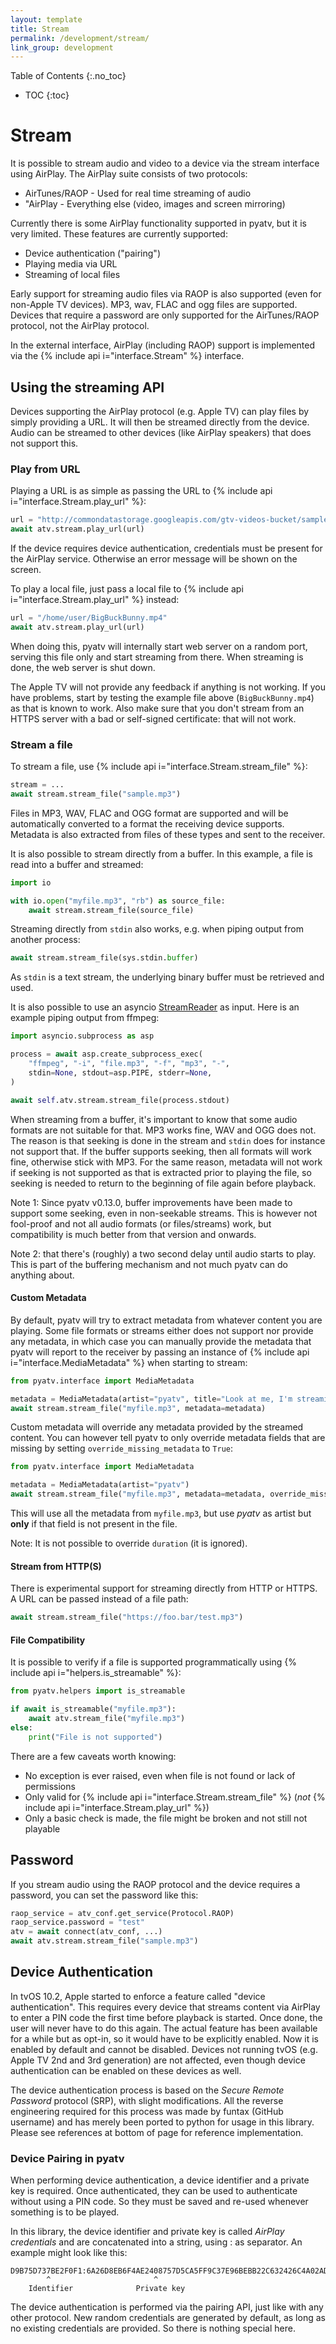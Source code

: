 ```yaml
---
layout: template
title: Stream
permalink: /development/stream/
link_group: development
---
```

 Table of Contents
{:.no_toc}
* TOC
{:toc}

# Stream

It is possible to stream audio and video to a device via the stream interface using
AirPlay. The AirPlay suite consists of two protocols:

* AirTunes/RAOP - Used for real time streaming of audio
* "AirPlay - Everything else (video, images and screen mirroring)

Currently there is some AirPlay functionality supported in pyatv, but it is
very limited. These features are currently supported:

- Device authentication ("pairing")
- Playing media via URL
- Streaming of local files

Early support for streaming audio files via RAOP is also supported
(even for non-Apple TV devices). MP3, wav, FLAC and ogg files are
supported. Devices that require a password are only supported for the AirTunes/RAOP protocol, not the AirPlay protocol. 

In the external interface, AirPlay (including RAOP) support is implemented via
the {% include api i="interface.Stream" %} interface.

## Using the streaming API

Devices supporting the AirPlay protocol (e.g. Apple TV) can play files by simply providing
a URL. It will then be streamed directly from the device. Audio can be streamed to other
devices (like AirPlay speakers) that does not support this.

### Play from URL

Playing a URL is as simple as passing the URL to {% include api i="interface.Stream.play_url" %}:

```python
url = "http://commondatastorage.googleapis.com/gtv-videos-bucket/sample/BigBuckBunny.mp4"
await atv.stream.play_url(url)
```

If the device requires device authentication, credentials must be present for
the AirPlay service. Otherwise an error message will be shown on the screen.

To play a local file, just pass a local file to {% include api i="interface.Stream.play_url" %}
instead:

```python
url = "/home/user/BigBuckBunny.mp4"
await atv.stream.play_url(url)
```

When doing this, pyatv will internally start web server on a random port, serving this
file only and start streaming from there. When streaming is done, the web server is shut
down.

The Apple TV will not provide any feedback if anything is not working. If you have
problems, start by testing the example file above (`BigBuckBunny.mp4`) as that is
known to work. Also make sure that you don't stream from an HTTPS server with a bad
or self-signed certificate: that will not work.

### Stream a file

To stream a file, use {% include api i="interface.Stream.stream_file" %}:

```python
stream = ...
await stream.stream_file("sample.mp3")
```

Files in MP3, WAV, FLAC and OGG format are supported and will be automatically converted
to a format the receiving device supports. Metadata is also extracted from files
of these types and sent to the receiver.

It is also possible to stream directly from a buffer. In this example, a file is
read into a buffer and streamed:

```python
import io

with io.open("myfile.mp3", "rb") as source_file:
    await stream.stream_file(source_file)
```

Streaming directly from `stdin` also works, e.g. when piping output from another
process:

```python
await stream.stream_file(sys.stdin.buffer)
```

As `stdin` is a text stream, the underlying binary buffer must be retrieved and used.

It is also possible to use an asyncio
[StreamReader](https://docs.python.org/3/library/asyncio-stream.html#streamreader) as
input. Here is an example piping output from ffmpeg:

```python
import asyncio.subprocess as asp

process = await asp.create_subprocess_exec(
    "ffmpeg", "-i", "file.mp3", "-f", "mp3", "-",
    stdin=None, stdout=asp.PIPE, stderr=None,
)

await self.atv.stream.stream_file(process.stdout)
```

When streaming from a buffer, it's important to know that some audio formats are
not suitable for that. MP3 works fine, WAV and OGG does not. The reason is that
seeking is done in the stream and `stdin` does for instance not support that. If
the buffer supports seeking, then all formats will work fine, otherwise stick with
MP3. For the same reason, metadata will not work if seeking is not supported as
that is extracted prior to playing the file, so seeking is needed to return to
the beginning of file again before playback.

Note 1: Since  pyatv v0.13.0, buffer improvements have been made to support some
seeking, even in non-seekable streams. This is however not fool-proof and not all
audio formats (or files/streams) work, but compatibility is much better from that
version and onwards.

Note 2: that there's (roughly) a two second delay until audio starts to play. This
is part of the buffering mechanism and not much pyatv can do anything about.

#### Custom Metadata

By default, pyatv will try to extract metadata from whatever content you are playing.
Some file formats or streams either does not support nor provide any metadata,
in which case you can manually provide the metadata that pyatv will report to the
receiver by passing an instance of {% include api i="interface.MediaMetadata" %}
when starting to stream:

```python
from pyatv.interface import MediaMetadata

metadata = MediaMetadata(artist="pyatv", title="Look at me, I'm streaming")
await stream.stream_file("myfile.mp3", metadata=metadata)
```

Custom metadata will override any metadata provided by the streamed content. You
can however tell pyatv to only override metadata fields that are missing by setting
`override_missing_metadata` to `True`:

```python
from pyatv.interface import MediaMetadata

metadata = MediaMetadata(artist="pyatv")
await stream.stream_file("myfile.mp3", metadata=metadata, override_missing_metadata=True)
```

This will use all the metadata from `myfile.mp3`, but use _pyatv_ as artist but **only**
if that field is not present in the file.

Note: It is not possible to override `duration` (it is ignored).

#### Stream from HTTP(S)

There is experimental support for streaming directly from HTTP or HTTPS. A URL can
be passed instead of a file path:

```python
await stream.stream_file("https://foo.bar/test.mp3")
```

#### File Compatibility

It is possible to verify if a file is supported programmatically using
{% include api i="helpers.is_streamable" %}:

```python
from pyatv.helpers import is_streamable

if await is_streamable("myfile.mp3"):
    await atv.stream_file("myfile.mp3")
else:
    print("File is not supported")
```

There are a few caveats worth knowing:

* No exception is ever raised, even when file is not found or lack of permissions
* Only valid for {% include api i="interface.Stream.stream_file" %} (*not*
  {% include api i="interface.Stream.play_url" %})
* Only a basic check is made, the file might be broken and not still not playable

## Password

If you stream audio using the RAOP protocol and the device requires a password, you can set the password like this: 

```python
raop_service = atv_conf.get_service(Protocol.RAOP)
raop_service.password = "test"
atv = await connect(atv_conf, ...)
await atv.stream.stream_file("sample.mp3")
```

## Device Authentication

In tvOS 10.2, Apple started to enforce a feature called "device authentication".
This requires every device that streams content via AirPlay to enter a PIN code
the first time before playback is started. Once done, the user will never have
to do this again. The actual feature has been available for a while but as
opt-in, so it would have to be explicitly enabled. Now it is enabled by default
and cannot be disabled. Devices not running tvOS (e.g. Apple TV 2nd and 3rd
generation) are not affected, even though device authentication can be enabled
on these devices as well.

The device authentication process is based on the *Secure Remote Password*
protocol (SRP), with slight modifications. All the reverse engineering required
for this process was made by funtax (GitHub username) and has merely been ported
to python for usage in this library. Please see references at bottom of page
for reference implementation.

### Device Pairing in pyatv

When performing device authentication, a device identifier and a private key is
required. Once authenticated, they can be used to authenticate without using a
PIN code. So they must be saved and re-used whenever something is to be played.

In this library, the device identifier and private key is called
*AirPlay credentials* and are concatenated into a string, using : as separator.
An example might look like this:

```raw
D9B75D737BE2F0F1:6A26D8EB6F4AE2408757D5CA5FF9C37E96BEBB22C632426C4A02AD4FA895A85B
        ^                       ^
    Identifier              Private key
```

The device authentication is performed via the pairing API, just like with
any other protocol. New random credentials are generated by default, as long
as no existing credentials are provided. So there is nothing special here.
